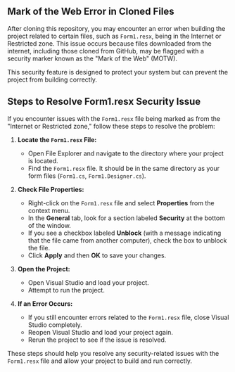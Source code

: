 ## Mark of the Web Error in Cloned Files

After cloning this repository, you may encounter an error when building the project related to certain files, such as `Form1.resx`, being in the Internet or Restricted zone. This issue occurs because files downloaded from the internet, including those cloned from GitHub, may be flagged with a security marker known as the "Mark of the Web" (MOTW). 

This security feature is designed to protect your system but can prevent the project from building correctly.

## Steps to Resolve Form1.resx Security Issue

If you encounter issues with the `Form1.resx` file being marked as from the "Internet or Restricted zone," follow these steps to resolve the problem:

1. **Locate the `Form1.resx` File:**
   - Open File Explorer and navigate to the directory where your project is located.
   - Find the `Form1.resx` file. It should be in the same directory as your form files (`Form1.cs`, `Form1.Designer.cs`).

2. **Check File Properties:**
   - Right-click on the `Form1.resx` file and select **Properties** from the context menu.
   - In the **General** tab, look for a section labeled **Security** at the bottom of the window.
   - If you see a checkbox labeled **Unblock** (with a message indicating that the file came from another computer), check the box to unblock the file.
   - Click **Apply** and then **OK** to save your changes.

3. **Open the Project:**
   - Open Visual Studio and load your project.
   - Attempt to run the project.

4. **If an Error Occurs:**
   - If you still encounter errors related to the `Form1.resx` file, close Visual Studio completely.
   - Reopen Visual Studio and load your project again.
   - Rerun the project to see if the issue is resolved.

These steps should help you resolve any security-related issues with the `Form1.resx` file and allow your project to build and run correctly.
